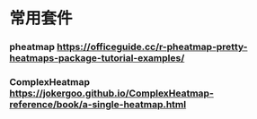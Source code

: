 # 常用套件
### pheatmap  https://officeguide.cc/r-pheatmap-pretty-heatmaps-package-tutorial-examples/
### ComplexHeatmap  https://jokergoo.github.io/ComplexHeatmap-reference/book/a-single-heatmap.html
